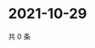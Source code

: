 # 2021-10-29

共 0 条

<!-- BEGIN WEIBO -->
<!-- 最后更新时间 Fri Oct 29 2021 12:14:40 GMT+0800 (China Standard Time) -->

<!-- END WEIBO -->
